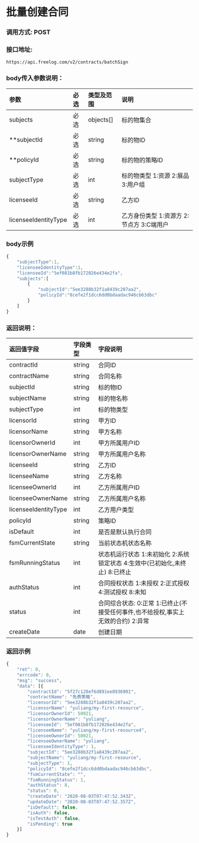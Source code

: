 # 批量创建合同

### 调用方式: POST

### 接口地址:

```
https://api.freelog.com/v2/contracts/batchSign
```

### body传入参数说明：

| 参数 | 必选 | 类型及范围 | 说明 |
| :--- | :--- | :--- | :--- |
| subjects | 必选 | objects[] | 标的物集合 |
| **subjectId | 必选 | string | 标的物ID |
| **policyId | 必选 | string | 标的物的策略ID |
| subjectType | 必选 | int | 标的物类型 1:资源 2:展品 3:用户组 |
| licenseeId | 必选 | string | 乙方ID |
| licenseeIdentityType | 必选 | int | 乙方身份类型 1:资源方 2:节点方 3:C端用户 |

### body示例

```js
{
    "subjectType":1,
    "licenseeIdentityType":1,
    "licenseeId":"5ef081b8fb172026e434e2fa",
    "subjects":[
        {
            "subjectId":"5ee3288b32f1a8439c207aa2",
            "policyId":"8cefe2f1dcc6dd0bdaadac946cb63dbc"
        }
    ]
}
```

### 返回说明：

| 返回值字段 | 字段类型 | 字段说明 |
| :--- | :--- | :--- |
| contractId | string | 合同ID |
| contractName | string | 合同名称 |
| subjectId | string | 标的物ID |
| subjectName | string | 标的物名称 |
| subjectType | int | 标的物类型 |
| licensorId | string | 甲方ID |
| licensorName | string | 甲方名称 |
| licensorOwnerId | int | 甲方所属用户ID |
| licensorOwnerName | string | 甲方所属用户名称 |
| licenseeId | string | 乙方ID |
| licenseeName | string | 乙方名称 |
| licenseeOwnerId | int | 乙方所属用户ID |
| licenseeOwnerName | string | 乙方所属用户名称 |
| licenseeIdentityType | int | 乙方用户类型 |
| policyId | string | 策略ID |
| isDefault | int | 是否是默认执行合同 |
| fsmCurrentState | string| 当前状态机状态名称 |
| fsmRunningStatus | int | 状态机运行状态 1:未初始化 2:系统锁定状态 4:生效中(已初始化,未终止) 8:已终止 | 
| authStatus | int | 合同授权状态 1:未授权 2:正式授权 4:测试授权 8:未知 |
| status | int | 合同综合状态: 0:正常 1:已终止(不接受任何事件,也不给授权,事实上无效的合约) 2:异常 |
| createDate | date | 创建日期 |

### 返回示例

```js
{
    "ret": 0,
    "errcode": 0,
    "msg": "success",
    "data": [{
        "contractId": "5f27c128ef6d891ee8936901",
        "contractName": "免费策略",
        "licensorId": "5ee3288b32f1a8439c207aa2",
        "licensorName": "yuliang/my-first-resource",
        "licensorOwnerId": 50021,
        "licensorOwnerName": "yuliang",
        "licenseeId": "5ef081b8fb172026e434e2fa",
        "licenseeName": "yuliang/my-first-resource4",
        "licenseeOwnerId": 50021,
        "licenseeOwnerName": "yuliang",
        "licenseeIdentityType": 1,
        "subjectId": "5ee3288b32f1a8439c207aa2",
        "subjectName": "yuliang/my-first-resource",
        "subjectType": 1,
        "policyId": "8cefe2f1dcc6dd0bdaadac946cb63dbc",
        "fsmCurrentState": "",
        "fsmRunningStatus": 1,
        "authStatus": 8,
        "status": 0,
        "createDate": "2020-08-03T07:47:52.343Z",
        "updateDate": "2020-08-03T07:47:52.357Z",
        "isDefault": false,
        "isAuth": false,
        "isTestAuth": false,
        "isPending": true
    }]
}
```
